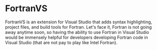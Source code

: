 # FortranVS
FortranVS is an extension for Visual Studio that adds syntax highlighting, project files, and build tools for Fortran. Let's face it, Fortran is not going away anytime soon, so having the ability to use Fortran in Visual Studio would be immensely helpful for developers developing Fortran code in Visual Studio (that are not pay to play like Intel Fortran).
